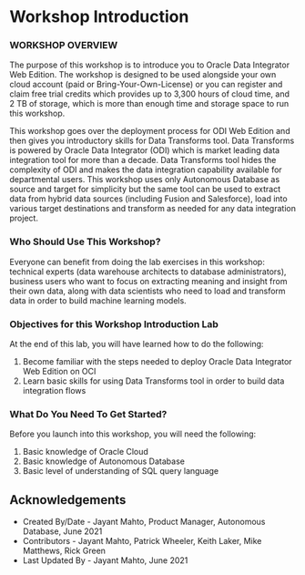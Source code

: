 ﻿
# Workshop Introduction

### WORKSHOP OVERVIEW 

The purpose of this workshop is to introduce you to Oracle Data Integrator Web Edition. The workshop is designed to be used alongside your own cloud account (paid or Bring-Your-Own-License) or you can register and claim free trial credits which provides up to 3,300 hours of cloud time, and 2 TB of storage, which is more than enough time and storage space to run this workshop.

This workshop goes over the deployment process for ODI Web Edition and then gives you introductory skills for Data Transforms tool. Data Transforms is powered by Oracle Data Integrator (ODI) which is market leading data integration tool for more than a decade. Data Transforms tool hides the complexity of ODI and makes the data integration capability available for departmental users. This workshop uses only Autonomous Database as source and target for simplicity but the same tool can be used to extract data from hybrid data sources (including Fusion and Salesforce), load into various target destinations and transform as needed for any data integration project.

### Who Should Use This Workshop?

Everyone can benefit from doing the lab exercises in this workshop: technical experts (data warehouse architects to database administrators), business users who want to focus on extracting meaning and insight from their own data, along with data scientists who need to load and transform data in order to build machine learning models.

### Objectives for this Workshop Introduction Lab

At the end of this lab, you will have learned how to do the following:

1. Become familiar with the steps needed to deploy Oracle Data Integrator Web Edition on OCI
2. Learn basic skills for using Data Transforms tool in order to build data integration flows

### What Do You Need To Get Started?

Before you launch into this workshop, you will need the following:

1. Basic knowledge of Oracle Cloud
2. Basic knowledge of Autonomous Database
3. Basic level of understanding of SQL query language


## Acknowledgements

- Created By/Date - Jayant Mahto, Product Manager, Autonomous Database, June 2021
- Contributors - Jayant Mahto, Patrick Wheeler, Keith Laker, Mike Matthews, Rick Green
- Last Updated By - Jayant Mahto, June 2021
